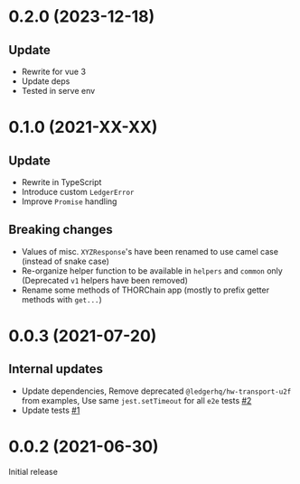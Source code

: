 # 0.2.0 (2023-12-18)

## Update

- Rewrite for vue 3
- Update deps
- Tested in serve env


# 0.1.0 (2021-XX-XX)

## Update

- Rewrite in TypeScript
- Introduce custom `LedgerError`
- Improve `Promise` handling

## Breaking changes

- Values of misc. `XYZResponse`'s have been renamed to use camel case (instead of snake case)
- Re-organize helper function to be available in `helpers` and `common` only (Deprecated `v1` helpers have been removed)
- Rename some methods of THORChain app (mostly to prefix getter methods with `get...`)

# 0.0.3 (2021-07-20)

## Internal updates

- Update dependencies, Remove deprecated `@ledgerhq/hw-transport-u2f` from examples, Use same `jest.setTimeout` for all `e2e` tests [#2](https://github.com/thorchain/ledger-thorchain-js/pull/2)
- Update tests [#1](https://github.com/thorchain/ledger-thorchain-js/pull/1)

# 0.0.2 (2021-06-30)

Initial release
